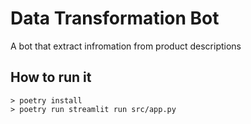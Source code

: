 # Data Transformation Bot

A bot that extract infromation from product descriptions

## How to run it

```{bash}
> poetry install
> poetry run streamlit run src/app.py
```
